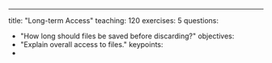 ---
title: "Long-term Access"
teaching: 120
exercises: 5
questions:
- "How long should files be saved before discarding?"
objectives:
- "Explain overall access to files."
keypoints:
- 
